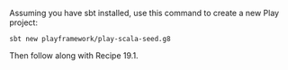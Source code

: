 Assuming you have sbt installed, use this command to create a new Play project:

    sbt new playframework/play-scala-seed.g8

Then follow along with Recipe 19.1.

